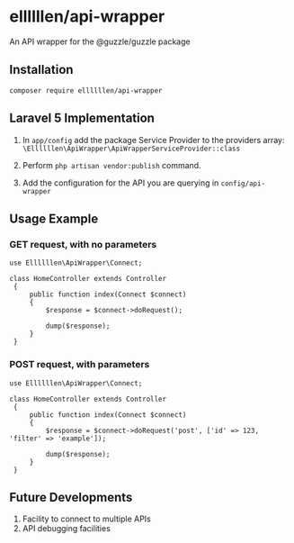 # ellllllen/api-wrapper
An API wrapper for the @guzzle/guzzle package

## Installation
`composer require ellllllen/api-wrapper`

## Laravel 5 Implementation
1. In `app/config` add the package Service Provider to the providers array: 
`\Ellllllen\ApiWrapper\ApiWrapperServiceProvider::class`

2. Perform `php artisan vendor:publish` command.

3. Add the configuration for the API you are querying in `config/api-wrapper`

## Usage Example
### GET request, with no parameters

```
use Ellllllen\ApiWrapper\Connect;

class HomeController extends Controller
 {
     public function index(Connect $connect)
     {
         $response = $connect->doRequest();
         
         dump($response);
     }
 }
```

### POST request, with parameters

```
use Ellllllen\ApiWrapper\Connect;

class HomeController extends Controller
 {
     public function index(Connect $connect)
     {
         $response = $connect->doRequest('post', ['id' => 123, 'filter' => 'example']);
         
         dump($response);
     }
 }
```

## Future Developments
1. Facility to connect to multiple APIs
2. API debugging facilities


